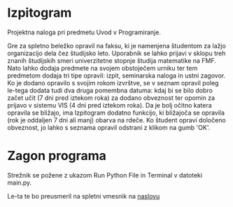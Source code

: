 # Izpitogram

Projektna naloga pri predmetu Uvod v Programiranje.

Gre za spletno beležko opravil na faksu, ki je namenjena študentom za lažjo organizacijo dela čez študijsko leto. 
Uporabnik se lahko prijavi v sklopu treh znanih študijskih smeri univerzitetne stopnje študija matematike na FMF.
Nato lahko dodaja predmete na svojem obstoječem urniku ter tem predmetom dodaja tri tipe opravil: izpit, seminarska 
naloga in ustni zagovor. Ko je dodano opravilo s svojim rokom izvrštve, se v seznam opravil poleg le-tega dodata 
tudi dva druga pomembna datuma: kdaj bi se bilo dobro začet učit (7 dni pred iztekom roka) za dodano obveznost 
ter opomin za prijavo v sistemu VIS (4 dni pred iztekom roka). Da je bolj očitno katera opravila se bližajo, ima 
Izpitogram dodatno funkcijo, ki bližajoča se opravila (rok je oddaljen 7 dni ali manj) obarva na rdeče. Ko študent 
opravi določeno obveznost, jo lahko s seznama opravil odstrani z klikom na gumb 'OK'.

# Zagon programa

Strežnik se požene z ukazom Run Python File in Terminal v datoteki main.py.

Le-ta te bo preusmeril na spletni vmesnik na [naslovu]()
